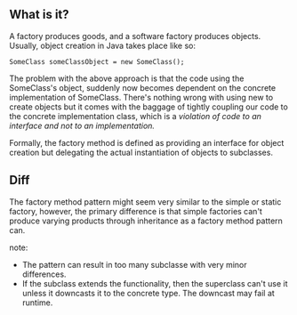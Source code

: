 ## What is it?

A factory produces goods, and a software factory produces objects. Usually, object creation in Java takes place like so:

`SomeClass someClassObject = new SomeClass();`

The problem with the above approach is that the code using the SomeClass's object, suddenly now becomes dependent on the concrete implementation of SomeClass. There's nothing wrong with using new to create objects but it comes with the baggage of tightly coupling our code to the concrete implementation class, which is a _violation of code to an interface and not to an implementation._

Formally, the factory method is defined as providing an interface for object creation but delegating the actual instantiation of objects to subclasses.

## Diff

The factory method pattern might seem very similar to the simple or static factory, however, the primary difference is that simple factories can't produce varying products through inheritance as a factory method pattern can.

note:

- The pattern can result in too many subclasse with very minor differences.
- If the subclass extends the functionality, then the superclass can't use it unless it downcasts it to the concrete type. The downcast may fail at runtime.
